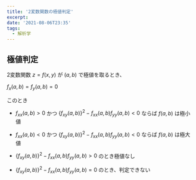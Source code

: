 ```yaml
---
title: '2変数関数の極値判定'
excerpt: 
date: '2021-08-06T23:35'
tags:
  - 解析学
---
```


## 極値判定

2変数関数 $z = f(x,y)$ が $(a,b)$ で極値を取るとき、

$f_x(a,b) = f_y(a,b) = 0$

このとき

- $f_{xx}(a,b) > 0$ かつ $\{f_{xy}(a,b)\}^2 - f_{xx}(a,b)f_{yy}(a,b) < 0$ ならば $f(a,b)$ は極小値

- $f_{xx}(a,b) < 0$ かつ $\{f_{xy}(a,b)\}^2 - f_{xx}(a,b)f_{yy}(a,b) < 0$ ならば $f(a,b)$ は極大値

- $\{f_{xy}(a,b)\}^2 - f_{xx}(a,b)f_{yy}(a,b) > 0$ のとき極値なし

- $\{f_{xy}(a,b)\}^2 - f_{xx}(a,b)f_{yy}(a,b) = 0$  のとき、判定できない